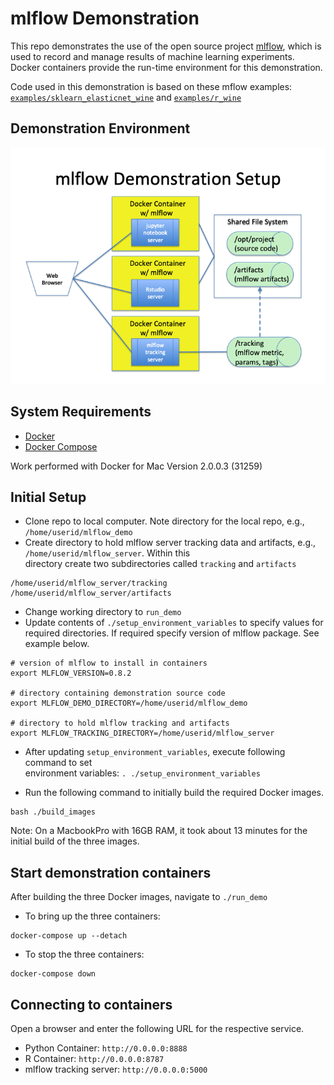 # mlflow Demonstration

This repo demonstrates the use of the open source project [mlflow](https://mlflow.org), which is used to record 
and manage results of machine learning experiments.  Docker containers
provide the run-time environment for this demonstration.

Code used in this demonstration is based on these mflow examples: 
[`examples/sklearn_elasticnet_wine`](https://github.com/mlflow/mlflow/tree/master/examples/sklearn_elasticnet_wine) 
and [`examples/r_wine`](https://github.com/mlflow/mlflow/tree/master/examples/r_wine)

## Demonstration Environment
![](images/demo_environment_architecture.png)


## System Requirements
* [Docker](https://docs.docker.com/develop/)
* [Docker Compose](https://docs.docker.com/compose/overview/)

Work performed with Docker for Mac Version 2.0.0.3 (31259)


## Initial Setup
* Clone repo to local computer.  Note directory for the local repo, e.g., `/home/userid/mlflow_demo`
* Create directory to hold mlflow server tracking data and artifacts, e.g., `/home/userid/mlflow_server`.  Within this  
directory create two subdirectories called `tracking` and `artifacts`
```
/home/userid/mlflow_server/tracking
/home/userid/mlflow_server/artifacts
```
* Change working directory to `run_demo`
* Update contents of `./setup_environment_variables` to specify values for required directories.  If required specify 
version of mlflow package.  See example below.
```
# version of mlflow to install in containers
export MLFLOW_VERSION=0.8.2

# directory containing demonstration source code
export MLFLOW_DEMO_DIRECTORY=/home/userid/mlflow_demo

# directory to hold mlflow tracking and artifacts
export MLFLOW_TRACKING_DIRECTORY=/home/userid/mlflow_server

```
* After updating `setup_environment_variables`, execute following command to set  
environment variables: `. ./setup_environment_variables`

* Run the following command to initially build the required Docker images.
```
bash ./build_images
```
Note:  On a MacbookPro with 16GB RAM, it took about 13 minutes for the initial 
build of the three images.


## Start demonstration containers
After building the three Docker images, navigate to `./run_demo`
* To bring up the three containers:
```
docker-compose up --detach
```
* To stop the three containers:
```
docker-compose down
```

## Connecting to containers
Open a browser and enter the following URL for the respective service.
* Python Container:  `http://0.0.0.0:8888`
* R Container: `http://0.0.0.0:8787`
* mlflow tracking server: `http://0.0.0.0:5000`